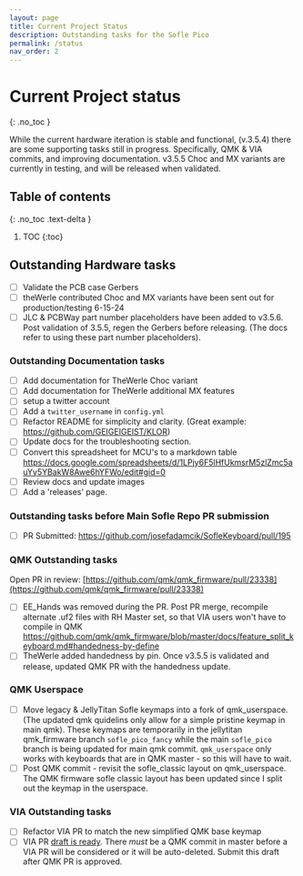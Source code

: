 ```yaml
---
layout: page
title: Current Project Status
description: Outstanding tasks for the Sofle Pico
permalink: /status
nav_order: 2
---
```


# Current Project status
{: .no_toc }

While the current hardware iteration is stable and functional, (v.3.5.4) there are some supporting tasks still in progress. 
Specifically, QMK & VIA commits, and improving documentation. 
v3.5.5 Choc and MX variants are currently in testing, and will be released when validated. 

## Table of contents
{: .no_toc .text-delta }

1. TOC
{:toc}

## Outstanding Hardware tasks
- [ ] Validate the PCB case Gerbers
- [ ] theWerle contributed Choc and MX variants have been sent out for production/testing 6-15-24
- [ ] JLC & PCBWay part number placeholders have been added to v3.5.6. Post validation of 3.5.5, regen the Gerbers before releasing. (The docs refer to using these part number placeholders).

### Outstanding Documentation tasks
- [ ] Add documentation for TheWerle Choc variant
- [ ] Add documentation for TheWerle additional MX features
- [ ] setup a twitter account
- [ ] Add a `twitter_username` in `config.yml`
- [ ] Refactor README for simplicity and clarity. (Great example: https://github.com/GEIGEIGEIST/KLOR)
- [ ] Update docs for the troubleshooting section.
- [ ] Convert this spreadsheet for MCU's to a markdown table https://docs.google.com/spreadsheets/d/1LPjy6F5lHfUkmsrM5zlZmc5auYy5YBakW8Awe6hYFWo/edit#gid=0
- [ ] Review docs and update images 
- [ ] Add a 'releases' page.

### Outstanding tasks before Main Sofle Repo PR submission
- [ ] PR Submitted: https://github.com/josefadamcik/SofleKeyboard/pull/195

### QMK Outstanding tasks
Open PR in review: 
[https://github.com/qmk/qmk_firmware/pull/23338](https://github.com/qmk/qmk_firmware/pull/23338)
- [ ] EE_Hands was removed during the PR. Post PR merge, recompile alternate .uf2 files with RH Master set, so that VIA users won't have to compile in QMK https://github.com/qmk/qmk_firmware/blob/master/docs/feature_split_keyboard.md#handedness-by-define
- [ ] TheWerle added handedness by pin. Once v3.5.5 is validated and release, updated QMK PR with the handedness update.

### QMK Userspace
- [ ] Move legacy & JellyTitan Sofle keymaps into a fork of qmk_userspace. (The updated qmk quidelins only allow for a simple pristine keymap in main qmk). These keymaps are temporarily in the jellytitan qmk_firmware branch `sofle_pico_fancy` while the main `sofle_pico` branch is being updated for main qmk commit. `qmk_userspace` only works with keyboards that are in QMK master - so this will have to wait.
- [ ] Post QMK commit - revisit the sofle_classic layout on qmk_userspace. The QMK firmware sofle classic layout has been updated since I split out the keymap in the userspace.

### VIA Outstanding tasks
- [ ] Refactor VIA PR to match the new simplified QMK base keymap
- [ ] VIA PR [draft is ready](https://github.com/the-via/keyboards/pull/2207). There _must_ be a QMK commit in master before a VIA PR will be considered or it will be auto-deleted. Submit this draft after QMK PR is approved.
